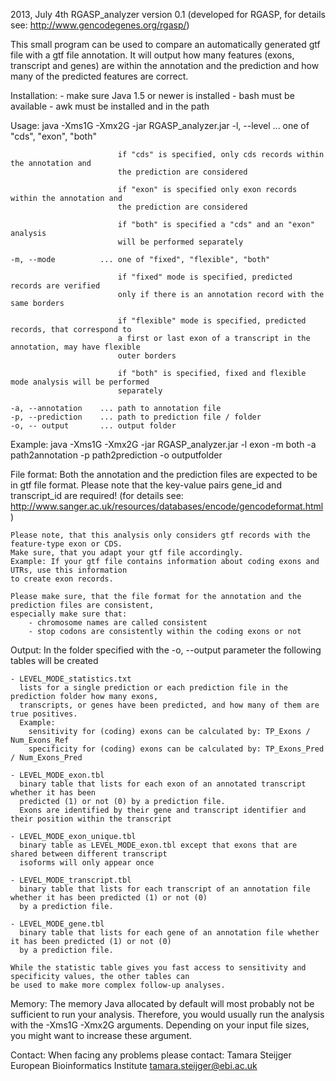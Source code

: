 2013, July 4th
RGASP_analyzer version 0.1
(developed for RGASP, for details see: http://www.gencodegenes.org/rgasp/)

This small program can be used to compare an automatically generated gtf file with a
gtf file annotation. It will output how many features (exons, transcript and genes) are
within the annotation and the prediction and how many of the predicted features are correct. 

Installation:
	- make sure Java 1.5 or newer is installed
	- bash must be available
	- awk must be installed and in the path

Usage: java -Xms1G -Xmx2G -jar RGASP_analyzer.jar 
	-l, --level			... one of "cds", "exon", "both"
	
							if "cds" is specified, only cds records within the annotation and
							the prediction are considered
							
							if "exon" is specified only exon records within the annotation and
							the prediction are considered
							
							if "both" is specified a "cds" and an "exon" analysis
							will be performed separately
							
	-m, --mode			... one of "fixed", "flexible", "both"
	
							if "fixed" mode is specified, predicted records are verified
							only if there is an annotation record with the same borders
							
							if "flexible" mode is specified, predicted records, that correspond to
							a first or last exon of a transcript in the annotation, may have flexible
							outer borders
							
							if "both" is specified, fixed and flexible mode analysis will be performed
							separately
							
	-a, --annotation	... path to annotation file
	-p, --prediction	... path to prediction file / folder
	-o, -- output		... output folder
	
Example:
	java -Xms1G -Xmx2G -jar RGASP_analyzer.jar -l exon -m both -a path2annotation -p path2prediction -o outputfolder

File format:
	Both the annotation and the prediction files are expected to be in gtf file format.
	Please note that the key-value pairs gene_id and transcript_id are required!
	(for details see: http://www.sanger.ac.uk/resources/databases/encode/gencodeformat.html)
	
	Please note, that this analysis only considers gtf records with the feature-type exon or CDS.
	Make sure, that you adapt your gtf file accordingly.
	Example: If your gtf file contains information about coding exons and UTRs, use this information
	to create exon records.
	
	Please make sure, that the file format for the annotation and the prediction files are consistent,
	especially make sure that:
		- chromosome names are called consistent
		- stop codons are consistently within the coding exons or not

Output:
	In the folder specified with the -o, --output parameter the following tables will be created
	
	- LEVEL_MODE_statistics.txt
	  lists for a single prediction or each prediction file in the prediction folder how many exons,
	  transcripts, or genes have been predicted, and how many of them are true positives.
	  Example:
	  	sensitivity for (coding) exons can be calculated by: TP_Exons / Num_Exons_Ref
	  	specificity for (coding) exons can be calculated by: TP_Exons_Pred / Num_Exons_Pred
	
	- LEVEL_MODE_exon.tbl
	  binary table that lists for each exon of an annotated transcript whether it has been
	  predicted (1) or not (0) by a prediction file.
	  Exons are identified by their gene and transcript identifier and their position within the transcript
	
	- LEVEL_MODE_exon_unique.tbl
	  binary table as LEVEL_MODE_exon.tbl except that exons that are shared between different transcript
	  isoforms will only appear once
	
	- LEVEL_MODE_transcript.tbl
	  binary table that lists for each transcript of an annotation file whether it has been predicted (1) or not (0)
	  by a prediction file.
	
	- LEVEL_MODE_gene.tbl
	  binary table that lists for each gene of an annotation file whether it has been predicted (1) or not (0)
	  by a prediction file.
	  
	While the statistic table gives you fast access to sensitivity and specificity values, the other tables can
	be used to make more complex follow-up analyses.
	

Memory: 
	The memory Java allocated by default will most probably not be sufficient to run
	your analysis. Therefore, you would usually run the analysis with the -Xms1G -Xmx2G arguments.
	Depending on your input file sizes, you might want to increase these argument.
	
Contact: When facing any problems please contact:
	Tamara Steijger
	European Bioinformatics Institute
	tamara.steijger@ebi.ac.uk
